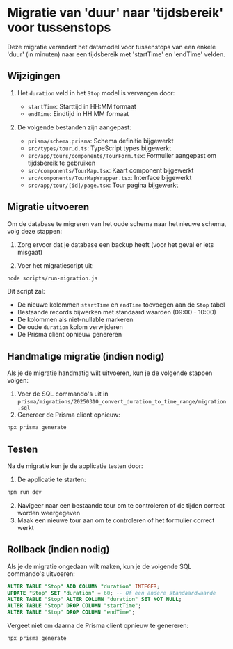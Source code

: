 # Migratie van 'duur' naar 'tijdsbereik' voor tussenstops

Deze migratie verandert het datamodel voor tussenstops van een enkele 'duur' (in minuten) naar een tijdsbereik met 'startTime' en 'endTime' velden.

## Wijzigingen

1. Het `duration` veld in het `Stop` model is vervangen door:
   - `startTime`: Starttijd in HH:MM formaat
   - `endTime`: Eindtijd in HH:MM formaat

2. De volgende bestanden zijn aangepast:
   - `prisma/schema.prisma`: Schema definitie bijgewerkt
   - `src/types/tour.d.ts`: TypeScript types bijgewerkt
   - `src/app/tours/components/TourForm.tsx`: Formulier aangepast om tijdsbereik te gebruiken
   - `src/components/TourMap.tsx`: Kaart component bijgewerkt
   - `src/components/TourMapWrapper.tsx`: Interface bijgewerkt
   - `src/app/tour/[id]/page.tsx`: Tour pagina bijgewerkt

## Migratie uitvoeren

Om de database te migreren van het oude schema naar het nieuwe schema, volg deze stappen:

1. Zorg ervoor dat je database een backup heeft (voor het geval er iets misgaat)

2. Voer het migratiescript uit:

```bash
node scripts/run-migration.js
```

Dit script zal:
- De nieuwe kolommen `startTime` en `endTime` toevoegen aan de `Stop` tabel
- Bestaande records bijwerken met standaard waarden (09:00 - 10:00)
- De kolommen als niet-nullable markeren
- De oude `duration` kolom verwijderen
- De Prisma client opnieuw genereren

## Handmatige migratie (indien nodig)

Als je de migratie handmatig wilt uitvoeren, kun je de volgende stappen volgen:

1. Voer de SQL commando's uit in `prisma/migrations/20250310_convert_duration_to_time_range/migration.sql`
2. Genereer de Prisma client opnieuw:

```bash
npx prisma generate
```

## Testen

Na de migratie kun je de applicatie testen door:

1. De applicatie te starten:

```bash
npm run dev
```

2. Navigeer naar een bestaande tour om te controleren of de tijden correct worden weergegeven
3. Maak een nieuwe tour aan om te controleren of het formulier correct werkt

## Rollback (indien nodig)

Als je de migratie ongedaan wilt maken, kun je de volgende SQL commando's uitvoeren:

```sql
ALTER TABLE "Stop" ADD COLUMN "duration" INTEGER;
UPDATE "Stop" SET "duration" = 60; -- Of een andere standaardwaarde
ALTER TABLE "Stop" ALTER COLUMN "duration" SET NOT NULL;
ALTER TABLE "Stop" DROP COLUMN "startTime";
ALTER TABLE "Stop" DROP COLUMN "endTime";
```

Vergeet niet om daarna de Prisma client opnieuw te genereren:

```bash
npx prisma generate
